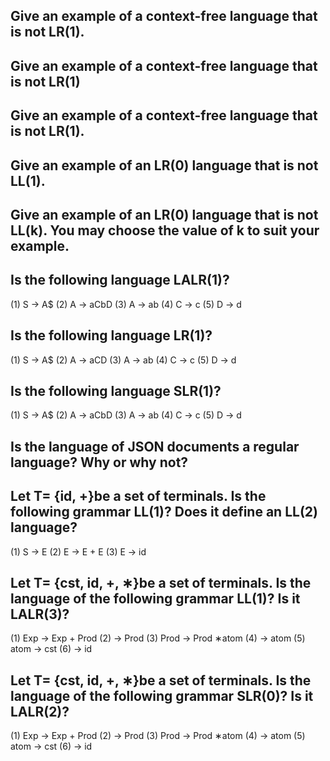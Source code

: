 ## Give an example of a context-free language that is not LR(1).

## Give an example of a context-free language that is not LR(1)

## Give an example of a context-free language that is not LR(1).

## Give an example of an LR(0) language that is not LL(1).

## Give an example of an LR(0) language that is not LL(k). You may choose the value of k to suit your example.



## Is the following language LALR(1)?

(1) S → A$
(2) A → aCbD
(3) A → ab
(4) C → c
(5) D → d

## Is the following language LR(1)?

(1) S → A$
(2) A → aCD
(3) A → ab
(4) C → c
(5) D → d

## Is the following language SLR(1)?

(1) S → A$
(2) A → aCbD
(3) A → ab
(4) C → c
(5) D → d

## Is the language of JSON documents a regular language? Why or why not?

## Let T= {id, +}be a set of terminals. Is the following grammar LL(1)? Does it define an LL(2) language?

(1) S → E
(2) E → E + E
(3) E → id

## Let T= {cst, id, +, ∗}be a set of terminals. Is the language of the following grammar LL(1)? Is it LALR(3)?
(1) Exp → Exp + Prod
(2) → Prod
(3) Prod → Prod ∗atom
(4) → atom
(5) atom → cst
(6) → id

## Let T= {cst, id, +, ∗}be a set of terminals. Is the language of the following grammar SLR(0)? Is it LALR(2)?
(1) Exp → Exp + Prod
(2) → Prod
(3) Prod → Prod ∗atom
(4) → atom
(5) atom → cst
(6) → id
